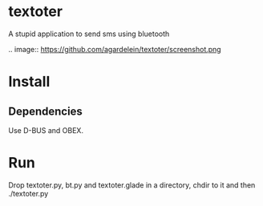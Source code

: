 textoter
========
A stupid application to send sms using bluetooth

.. image:: https://github.com/agardelein/textoter/screenshot.png

Install
=======

Dependencies
------------
Use D-BUS and OBEX.

Run
===
Drop textoter.py, bt.py and textoter.glade in a directory, chdir to it and then ./textoter.py

